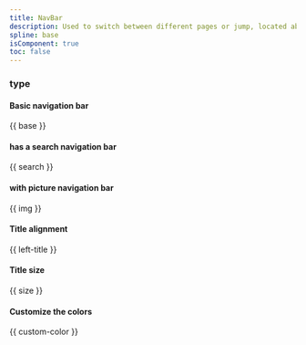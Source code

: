```yaml
---
title: NavBar
description: Used to switch between different pages or jump, located above the content area, below the system status bar.
spline: base
isComponent: true
toc: false
---
```


### type
#### Basic navigation bar

{{ base }}

#### has a search navigation bar

{{ search }}

#### with picture navigation bar

{{ img }}

#### Title alignment

{{ left-title }}

#### Title size

{{ size }}

#### Customize the colors

{{ custom-color }}
